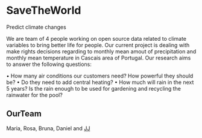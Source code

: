 # SaveTheWorld

Predict climate changes 

We are team of 4 people working on open source data related to climate variables to bring better life for people.
Our current project is dealing with make rights decisions regarding to monthly  mean amout of precipitation and monthly mean temperature in Cascais area of Portugal. 
Our research aims to answer the following questions:

• How many air conditions our customers need? How powerful they should be?
• Do they need to add central heating?
• How much will rain in the next 5 years? Is the rain enough to be used for gardening and recycling the rainwater for the pool?


## OurTeam

Maria, Rosa, Bruna, Daniel and [JJ](https://github.com/JJ)


